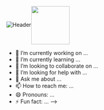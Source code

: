 
![Header](https://github.com/Saffah1910/Saffah1910/assets/98585382/c3ed70ac-cb07-4c32-8154-dc2918a924a6)<img align="center" src="URL_TO_YOUR_IMAGE" height="100" />




- 🔭 I’m currently working on ...
- 🌱 I’m currently learning ...
- 👯 I’m looking to collaborate on ...
- 🤔 I’m looking for help with ...
- 💬 Ask me about ...
- 📫 How to reach me: ...
- 😄 Pronouns: ...
- ⚡ Fun fact: ...
-->

